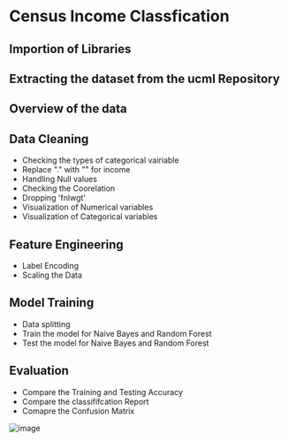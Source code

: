 # Census Income Classfication
## Importion of Libraries
## Extracting the dataset from the ucml Repository
## Overview of the data
## Data Cleaning  
- Checking the types of categorical vairiable
- Replace "." with "" for income
- Handling Null values
- Checking the Coorelation
- Dropping 'fnlwgt'
- Visualization of Numerical variables
- Visualization of Categorical variables
## Feature Engineering
   - Label Encoding
   - Scaling the Data
## Model Training
- Data splitting
- Train the model for Naive Bayes and Random Forest
- Test the model for Naive Bayes and Random Forest
## Evaluation
- Compare the Training and Testing Accuracy
- Compare the classififcation Report
- Comapre the Confusion Matrix

![image](https://github.com/MadhunishaBala/Census_Income_Classification/assets/127708789/bc22d639-15c3-4673-a863-d6401ffa0076)


